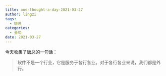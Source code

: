 ```yaml
---
title: one-thought-a-day-2021-03-27
author: lingzi
tags:
  - 唐总
categories:
  - 金句
date: 2021-03-27
---
```


今天收集了唐总的一句话：

> 软件不是一个行业，它是服务于各行各业。对于各行各业来说，我们都是外行。
